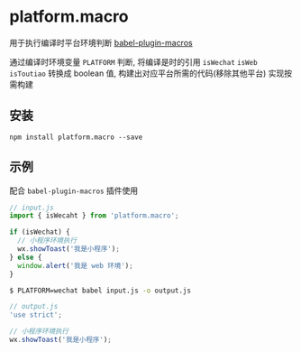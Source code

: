 # platform.macro

用于执行编译时平台环境判断 [babel-plugin-macros](https://github.com/kentcdodds/babel-plugin-macros)

通过编译时环境变量 `PLATFORM` 判断, 将编译是时的引用 `isWechat` `isWeb` `isToutiao` 转换成 boolean 值, 构建出对应平台所需的代码(移除其他平台) 实现按需构建

## 安装

`npm install platform.macro --save`

## 示例

配合 `babel-plugin-macros` 插件使用

```js
// input.js
import { isWecaht } from 'platform.macro';

if (isWechat) {
  // 小程序环境执行
  wx.showToast('我是小程序');
} else {
  window.alert('我是 web 环境');
}
```

```bash
$ PLATFORM=wechat babel input.js -o output.js
```

```js
// output.js
'use strict';

// 小程序环境执行
wx.showToast('我是小程序');
```
